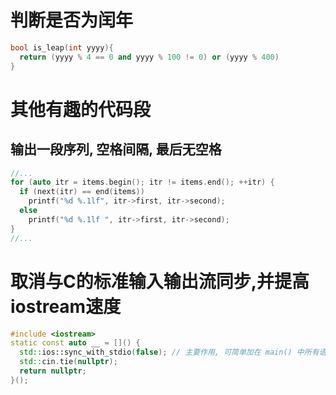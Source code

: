 # 判断是否为闰年 
```cpp
bool is_leap(int yyyy){
  return (yyyy % 4 == 0 and yyyy % 100 != 0) or (yyyy % 400)
}
```


# 其他有趣的代码段
## 输出一段序列, 空格间隔, 最后无空格
```cpp
//...
for (auto itr = items.begin(); itr != items.end(); ++itr) {
  if (next(itr) == end(items))
    printf("%d %.1lf", itr->first, itr->second);
  else
    printf("%d %.1lf ", itr->first, itr->second);
}
//...
```

# 取消与C的标准输入输出流同步,并提高iostream速度
```cpp
#include <iostream>
static const auto __ = []() {
  std::ios::sync_with_stdio(false); // 主要作用, 可简单加在 main() 中所有语句之前
  std::cin.tie(nullptr);
  return nullptr;
}();
```